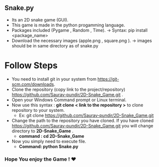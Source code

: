 ## Snake.py 
- Its an 2D snake game (GUI).
- This game is made in the python progamming language.
- Packages included (Pygame , Random , Time). -> Syntax: pip install <package_name> 
- Download the necessary images (apple.png , square.png ). -> images should be in same directory as of snake.py

# Follow Steps
* You need to install git in your system from https://git-scm.com/downloads.
* Clone the repository (copy link to the project/repository) https://github.com/Saurav-pundir/2D-Snake_Game.git .
* Open your Windows Command prompt or Linux terminal. 
* Now use this syntax : **git clone < link to the repository >** to clone repository to your system. 
  - Ex: git clone https://github.com/Saurav-pundir/2D-Snake_Game.git
* Change the path to the repository you have cloned. If you have cloned https://github.com/Saurav-pundir/2D-Snake_Game.git you will change directory to **2D-Snake_Game** . 
  * **command : cd 2D-Snake_Game**
* Now you simply need to execute file.
  * **Command: python Snake.py**

 ### Hope You enjoy the Game ! ❤️ ###

